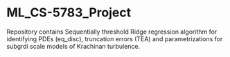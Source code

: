 # ML_CS-5783_Project

Repository contains Sequentially threshold Ridge regression algorithm for identifying PDEs (eq_disc), truncation errors (TEA) 
and parametrizations for subgrdi scale models of Krachinan turbulence.
